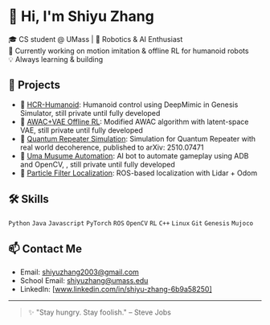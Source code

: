 # 👋 Hi, I'm Shiyu Zhang

🎓 CS student @ UMass | 🤖 Robotics & AI Enthusiast  
🌱 Currently working on motion imitation & offline RL for humanoid robots  
💡 Always learning & building

## 🚀 Projects

- 🦿 [HCR-Humanoid](https://github.com/minolta001/HCR-Humanoid): Humanoid control using DeepMimic in Genesis Simulator, still private until fully developed  
- 🧠 [AWAC+VAE Offline RL](https://github.com/OceanCatSZ/awac-vae): Modified AWAC algorithm with latent-space VAE, still private until fully developed
- 📡 [Quantum Repeater Simulation](https://github.com/OceanCatSZ/Quantum-Repeater-Sim): Simulation for Quantum Repeater with real world decoherence, published to arXiv: 2510.07471
- 📱 [Uma Musume Automation](https://github.com/OceanCatSZ/UMA): AI bot to automate gameplay using ADB and OpenCV, , still private until fully developed  
- 📡 [Particle Filter Localization](https://github.com/ChatSam/Robotics_Triton_Project/): ROS-based localization with Lidar + Odom

## 🛠️ Skills
`Python` `Java` `Javascript` `PyTorch` `ROS` `OpenCV` `RL` `C++` `Linux` `Git` `Genesis` `Mujoco`

## 📫 Contact Me
- Email: shiyuzhang2003@gmail.com
- School Email: shiyuzhang@umass.edu 
- LinkedIn: [www.linkedin.com/in/shiyu-zhang-6b9a58250]

---
> ✨ "Stay hungry. Stay foolish." – Steve Jobs
